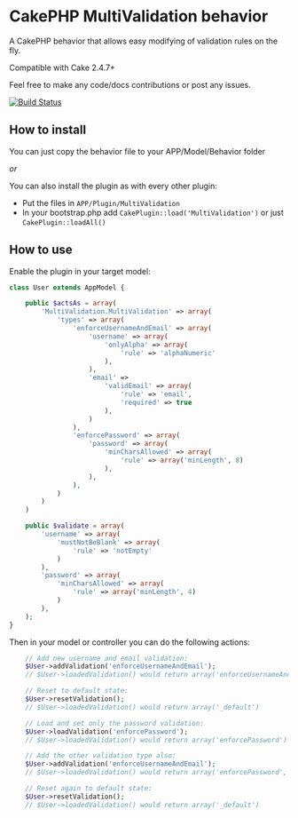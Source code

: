 CakePHP MultiValidation behavior
===========

A CakePHP behavior that allows easy modifying of validation rules on the fly.

Compatible with Cake 2.4.7+

Feel free to make any code/docs contributions or post any issues.

[![Build Status](https://travis-ci.org/ajfranzoia/cakephp-multivalidation-behavior.svg?branch=master)](https://travis-ci.org/ajfranzoia/cakephp-multivalidation-behavior)

How to install
----------

You can just copy the behavior file to your APP/Model/Behavior folder

*or*

You can also install the plugin as with every other plugin:

* Put the files in ```APP/Plugin/MultiValidation```
* In your bootstrap.php add ```CakePlugin::load('MultiValidation')``` or just ```CakePlugin::loadAll()```

How to use
----------

Enable the plugin in your target model:

```php
class User extends AppModel {

    public $actsAs = array(
        'MultiValidation.MultiValidation' => array(
            'types' => array(
                'enforceUsernameAndEmail' => array(
                    'username' => array(
                        'onlyAlpha' => array(
                            'rule' => 'alphaNumeric'
                        ),
                    ),
                    'email' =>
                        'validEmail' => array(
                            'rule' => 'email',
                            'required' => true
                        ),
                    )
                ),
                'enforcePassword' => array(
                    'password' => array(
                        'minCharsAllowed' => array(
                            'rule' => array('minLength', 8)
                        ),
                    ),
                ),
            )
        )
    )

    public $validate = array(
        'username' => array(
            'mustNotBeBlank' => array(
                'rule' => 'notEmpty'
            )
        ),
        'password' => array(
            'minCharsAllowed' => array(
                'rule' => array('minLength', 4)
            )
        ),
    );
}
```

Then in your model or controller you can do the following actions:

```php
    // Add new username and email validation:
    $User->addValidation('enforceUsernameAndEmail');
    // $User->loadedValidation() would return array('enforceUsernameAndEmail')

    // Reset to default state:
    $User->resetValidation();
    // $User->loadedValidation() would return array('_default')

    // Load and set only the password validation:
    $User->loadValidation('enforcePassword');
    // $User->loadedValidation() would return array('enforcePassword')

    // Add the other validation type also:
    $User->addValidation('enforceUsernameAndEmail');
    // $User->loadedValidation() would return array('enforcePassword', 'enforceUsernameAndEmail')

    // Reset again to default state:
    $User->resetValidation();
    // $User->loadedValidation() would return array('_default')
```

